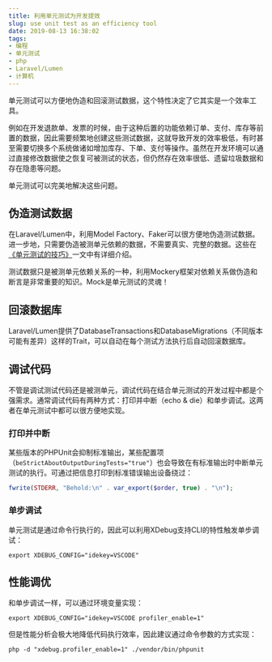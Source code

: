 ```yaml
---
title: 利用单元测试为开发提效
slug: use unit test as an efficiency tool
date: 2019-08-13 16:38:02
tags:
- 编程
- 单元测试
- php
- Laravel/Lumen
- 计算机
---
```


单元测试可以方便地伪造和回滚测试数据，这个特性决定了它其实是一个效率工具。

例如在开发退款单、发票的时候，由于这种后置的功能依赖订单、支付、库存等前置的数据，因此需要频繁地创建这些测试数据，这就导致开发的效率极低，有时甚至需要切换多个系统做诸如增加库存、下单、支付等操作。虽然在开发环境可以通过直接修改数据使之恢复可被测试的状态，但仍然存在效率很低、遗留垃圾数据和存在隐患等问题。

单元测试可以完美地解决这些问题。

<!--more-->

## 伪造测试数据

在Laravel/Lumen中，利用Model Factory、Faker可以很方便地伪造测试数据。进一步地，只需要伪造被测单元依赖的数据，不需要真实、完整的数据。这些在[《单元测试的技巧》](/phpunit-tips)一文中有详细介绍。

测试数据只是被测单元依赖关系的一种，利用Mockery框架对依赖关系做伪造和断言是非常重要的知识。Mock是单元测试的灵魂！

## 回滚数据库

Laravel/Lumen提供了DatabaseTransactions和DatabaseMigrations（不同版本可能有差异）这样的Trait，可以自动在每个测试方法执行后自动回滚数据库。

## 调试代码

不管是调试测试代码还是被测单元，调试代码在结合单元测试的开发过程中都是个强需求。通常调试代码有两种方式：打印并中断（echo & die）和单步调试。这两者在单元测试中都可以很方便地实现。

### 打印并中断

某些版本的PHPUnit会抑制标准输出，某些配置项（`beStrictAboutOutputDuringTests="true"`）也会导致在有标准输出时中断单元测试的执行。可通过把信息打印到标准错误输出设备绕过：

```php
fwrite(STDERR, "Behold:\n" . var_export($order, true) . "\n");
```

### 单步调试

单元测试是通过命令行执行的，因此可以利用XDebug支持CLI的特性触发单步调试：

```shell
export XDEBUG_CONFIG="idekey=VSCODE"
```

## 性能调优

和单步调试一样，可以通过环境变量实现：

```shell
export XDEBUG_CONFIG="idekey=VSCODE profiler_enable=1"
```

但是性能分析会极大地降低代码执行效率，因此建议通过命令参数的方式实现：

```shell
php -d "xdebug.profiler_enable=1" ./vendor/bin/phpunit
```

